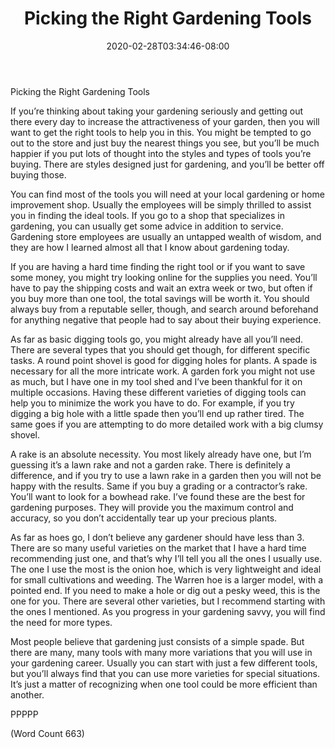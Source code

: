 ﻿---
title: "Picking the Right Gardening Tools"
date: 2020-02-28T03:34:46-08:00
description: "Gardening Tips for Web Success"
featured_image: "/images/Gardening.jpg"
tags: ["Gardening"]
---

Picking the Right Gardening Tools

If you’re thinking about taking your gardening seriously and getting out
there every day to increase the attractiveness of your garden, then you
will want to get the right tools to help you in this. You might be tempted
to go out to the store and just buy the nearest things you see, but you’ll
be much happier if you put lots of thought into the styles and types of
tools you’re buying. There are styles designed just for gardening, and
you’ll be better off buying those.

You can find most of the tools you will need at your local gardening or
home improvement shop. Usually the employees will be simply thrilled to
assist you in finding the ideal tools. If you go to a shop that
specializes in gardening, you can usually get some advice in addition to
service. Gardening store employees are usually an untapped wealth of
wisdom, and they are how I learned almost all that I know about gardening
today.

If you are having a hard time finding the right tool or if you want to
save some money, you might try looking online for the supplies you need.
You’ll have to pay the shipping costs and wait an extra week or two, but
often if you buy more than one tool, the total savings will be worth it.
You should always buy from a reputable seller, though, and search around
beforehand for anything negative that people had to say about their buying
experience.

As far as basic digging tools go, you might already have all you’ll need.
There are several types that you should get though, for different specific
tasks. A round point shovel is good for digging holes for plants. A spade
is necessary for all the more intricate work. A garden fork you might not
use as much, but I have one in my tool shed and I’ve been thankful for it
on multiple occasions. Having these different varieties of digging tools
can help you to minimize the work you have to do. For example, if you try
digging a big hole with a little spade then you’ll end up rather tired.
The same goes if you are attempting to do more detailed work with a big
clumsy shovel. 

A rake is an absolute necessity. You most likely already have one, but I’m
guessing it’s a lawn rake and not a garden rake. There is definitely a
difference, and if you try to use a lawn rake in a garden then you will
not be happy with the results. Same if you buy a grading or a contractor’s
rake. You’ll want to look for a bowhead rake. I’ve found these are the
best for gardening purposes. They will provide you the maximum control and
accuracy, so you don’t accidentally tear up your precious plants.

As far as hoes go, I don’t believe any gardener should have less than 3.
There are so many useful varieties on the market that I have a hard time
recommending just one, and that’s why I’ll tell you all the ones I usually
use. The one I use the most is the onion hoe, which is very lightweight
and ideal for small cultivations and weeding. The Warren hoe is a larger
model, with a pointed end. If you need to make a hole or dig out a pesky
weed, this is the one for you. There are several other varieties, but I
recommend starting with the ones I mentioned. As you progress in your
gardening savvy, you will find the need for more types.

Most people believe that gardening just consists of a simple spade. But
there are many, many tools with many more variations that you will use in
your gardening career. Usually you can start with just a few different
tools, but you’ll always find that you can use more varieties for special
situations. It’s just a matter of recognizing when one tool could be more
efficient than another.

PPPPP

(Word Count 663)
